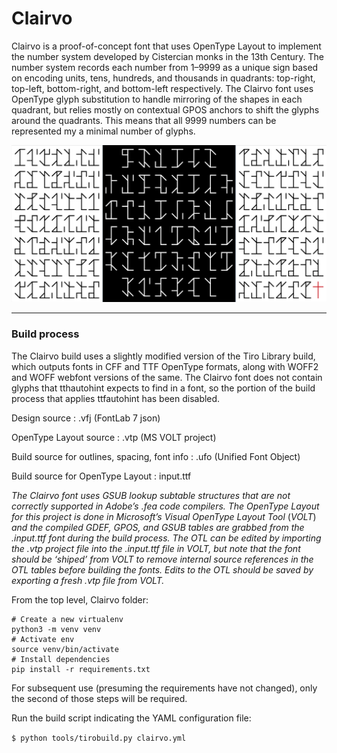 # Clairvo

Clairvo is a proof-of-concept font that uses OpenType Layout to implement the number system developed by Cistercian monks in the 13th Century. The number system records each number from 1–9999 as a unique sign based on encoding units, tens, hundreds, and thousands in quadrants: top-right, top-left, bottom-right, and bottom-left respectively. The Clairvo font uses OpenType glyph substitution to handle mirroring of the shapes in each quadrant, but relies mostly on contextual GPOS anchors to shift the glyphs around the quadrants. This means that all 9999 numbers can be represented my a minimal number of glyphs.

![](https://github.com/TiroTypeworks/Clairvo/blob/main/graphics/ClairvoSM.png)

____

### Build process

The Clairvo build uses a slightly modified version of the Tiro Library build, which outputs fonts in CFF and TTF OpenType formats, along with WOFF2 and WOFF webfont versions of the same. The Clairvo font does not contain glyphs that tthautohint expects to find in a font, so the portion of the build process that applies ttfautohint has been disabled.

Design source : .vfj (FontLab 7 json)

OpenType Layout source : .vtp (MS VOLT project)

Build source for outlines, spacing, font info : .ufo (Unified Font Object)

Build source for OpenType Layout : input.ttf

*The Clairvo font uses GSUB lookup subtable structures that are not correctly supported in Adobe’s .fea code compilers. The OpenType Layout for this project is done in Microsoft’s Visual OpenType Layout Tool* (*VOLT*) *and the compiled GDEF, GPOS, and GSUB tables are grabbed from the .input.ttf font during the build process. The OTL can be edited by importing the .vtp project file into the .input.ttf file in VOLT, but note that the font should be ‘shiped’ from VOLT to remove internal source references in the OTL tables before building the fonts. Edits to the OTL should be saved by exporting a fresh .vtp file from VOLT.*

From the top level, Clairvo folder:

```
# Create a new virtualenv
python3 -m venv venv
# Activate env
source venv/bin/activate
# Install dependencies
pip install -r requirements.txt
```

For subsequent use (presuming the requirements have not changed), only the second of those steps will be required.

Run the build script indicating the YAML configuration file:

`$ python tools/tirobuild.py clairvo.yml`


